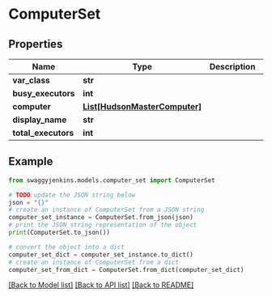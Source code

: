 # ComputerSet


## Properties

Name | Type | Description | Notes
------------ | ------------- | ------------- | -------------
**var_class** | **str** |  | [optional] 
**busy_executors** | **int** |  | [optional] 
**computer** | [**List[HudsonMasterComputer]**](HudsonMasterComputer.md) |  | [optional] 
**display_name** | **str** |  | [optional] 
**total_executors** | **int** |  | [optional] 

## Example

```python
from swaggyjenkins.models.computer_set import ComputerSet

# TODO update the JSON string below
json = "{}"
# create an instance of ComputerSet from a JSON string
computer_set_instance = ComputerSet.from_json(json)
# print the JSON string representation of the object
print(ComputerSet.to_json())

# convert the object into a dict
computer_set_dict = computer_set_instance.to_dict()
# create an instance of ComputerSet from a dict
computer_set_from_dict = ComputerSet.from_dict(computer_set_dict)
```
[[Back to Model list]](../README.md#documentation-for-models) [[Back to API list]](../README.md#documentation-for-api-endpoints) [[Back to README]](../README.md)


